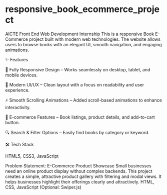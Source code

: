 # responsive_book_ecommerce_project
AICTE Front End Web Development Internship
This is a responsive Book E-Commerce project built with modern web technologies. The website allows users to browse books with an elegant UI, smooth navigation, and engaging animations.

✨ Features

📱 Fully Responsive Design – Works seamlessly on desktop, tablet, and mobile devices.

🎨 Modern UI/UX – Clean layout with a focus on readability and user experience.

⚡ Smooth Scrolling Animations – Added scroll-based animations to enhance interactivity.

🛒 E-commerce Features – Book listings, product details, and add-to-cart button.

🔍 Search & Filter Options – Easily find books by category or keyword.

🛠️ Tech Stack

HTML5, CSS3, JavaScript

Problem Statement:
E-Commerce Product Showcase
Small businesses need an online product display without complex
backends. This project creates a simple, attractive product gallery with
filtering and modal views. It helps businesses highlight their offerings
clearly and attractively.
HTML, CSS, JavaScript (Optional: Swiper.js)
